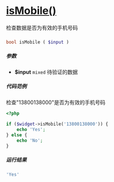 [isMobile()](http://twinh.github.com/widget/api/isMobile)
=========================================================

检查数据是否为有效的手机号码

### 
```php
bool isMobile ( $input )
```

##### 参数
* **$input** `mixed` 待验证的数据

##### 代码范例
检查"13800138000"是否为有效的手机号码
```php
<?php
 
if ($widget->isMobile('13800138000')) {
    echo 'Yes';
} else {
    echo 'No';
}
```
##### 运行结果
```php
'Yes'
```
